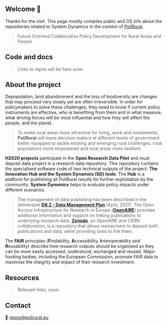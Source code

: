 ## Welcome 👋

Thanks for the visit. This page mostly compiles public and OS info about the repositories related to System Dynamics in the context of [PoliRural](https://polirural.eu/).

>Future Oriented Collaborative Policy Development for Rural Areas and People

## Code and docs

> Links to repos will be here soon.

## About the project

Depopulation, land abandonment and the loss of biodiversity are changes that may proceed very slowly yet are often irreversible. In order for policymakers to solve these challenges, they need to know if current policy instruments are effective, who is benefiting from them and in what measure, what driving forces will be most influential and how they will affect the people, and the planet.

>To make rural areas more attractive for living, work and investments, **PoliRural** will leave decision makers at different levels of government better equipped to tackle existing and emerging rural challenges, rural populations more empowered and rural areas more resilient.

**H2020 projects** participate in the **Open Research Data Pilot** and must deposit data project in a research data repository. This repository contains the specialised software code of two technical outputs of the project: **The Innovation Hub and the System Dynamics (SD) tools**. The **Hub** is a platform for publishing all PoliRural results for further exploitation by the community. **System Dynamics** helps to evaluate policy impacts under different scenarios.

>The management of data publishing has been described in the deliverable [**D8.2 - Data Management Plan**](https://polirural.eu/wp-content/uploads/2021/11/D8.2..pdf) (April, 2021).
The Open Access Infrastructure for Research in Europe ([**OpenAIRE**](https://www.openaire.eu/)) provides additional information and support on linking publications to underlying research data. [**Zenodo**](https://zenodo.org/), an *OpenAIRE and CERN collaboration*, is a repository that allows researchers to deposit both publications and data, while providing tools to link them.

The **FAIR** principles (**F**indability, **A**ccessibility, **I**nteroperability and **R**eusability) describe how research outputs should be organised so they can be more easily accessed, understood, exchanged and reused. Major funding bodies, including the European Commission, promote FAIR data to maximise the integrity and impact of their research investment.
## Resources

> Relevant links, soon.

## Contact

📧 [repos@polirural.eu](mailto:srepos@polirural.eu)
